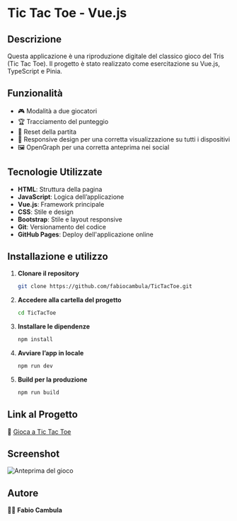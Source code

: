 # Tic Tac Toe - Vue.js

## Descrizione
Questa applicazione è una riproduzione digitale del classico gioco del Tris (Tic Tac Toe). Il progetto è stato realizzato come esercitazione su Vue.js, TypeScript e Pinia.

## Funzionalità
- 🎮 Modalità a due giocatori
- 🏆 Tracciamento del punteggio
- 🔄 Reset della partita
- 📱 Responsive design per una corretta visualizzazione su tutti i dispositivi
- 🖼️ OpenGraph per una corretta anteprima nei social

## Tecnologie Utilizzate
- **HTML**: Struttura della pagina
- **JavaScript**: Logica dell’applicazione
- **Vue.js**: Framework principale
- **CSS**: Stile e design
- **Bootstrap**: Stile e layout responsive
- **Git**: Versionamento del codice
- **GitHub Pages**: Deploy dell'applicazione online

## Installazione e utilizzo
1. **Clonare il repository**
   ```bash
   git clone https://github.com/fabiocambula/TicTacToe.git
   ```
2. **Accedere alla cartella del progetto**
   ```bash
   cd TicTacToe
   ```
3. **Installare le dipendenze**
   ```bash
   npm install
   ```
4. **Avviare l’app in locale**
   ```bash
   npm run dev
   ```
5. **Build per la produzione**
   ```bash
   npm run build
   ```

## Link al Progetto
🔗 [Gioca a Tic Tac Toe](https://fabiocambula.github.io/TicTacToe/)

## Screenshot
![Anteprima del gioco](docs/assets/gamePic.png)

## Autore
👨‍💻 **Fabio Cambula**

